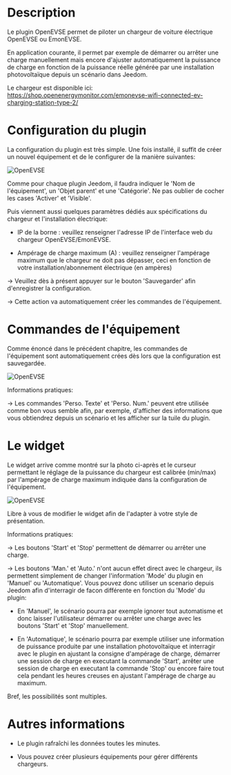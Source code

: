 Description 
===

Le plugin OpenEVSE permet de piloter un chargeur de voiture électrique OpenEVSE ou EmonEVSE.

En application courante, il permet par exemple de démarrer ou arrêter une charge manuellement mais encore d'ajuster automatiquement la puissance de charge en fonction de la puissance réelle générée par une installation photovoltaïque depuis un scénario dans Jeedom.

Le chargeur est disponible ici:
https://shop.openenergymonitor.com/emonevse-wifi-connected-ev-charging-station-type-2/

Configuration du plugin 
===

La configuration du plugin est très simple.
Une fois installé, il suffit de créer un nouvel équipement et de le configurer de la manière suivantes:

![OpenEVSE](https://sattaz.github.io/Jeedom_OpenEVSE/pictures/OpenEVSE_1.jpg)

Comme pour chaque plugin Jeedom, il faudra indiquer le 'Nom de l'équipement', un 'Objet parent' et une 'Catégorie'.
Ne pas oublier de cocher les cases 'Activer' et 'Visible'.

Puis viennent aussi quelques paramètres dédiés aux spécifications du chargeur et l'installation électrique:

-   IP de la borne : veuillez renseigner l'adresse IP de l'interface web du chargeur OpenEVSE/EmonEVSE.

-   Ampérage de charge maximum (A) : veuillez renseigner l'ampérage maximum que le chargeur ne doit pas dépasser, ceci en fonction de votre installation/abonnement électrique (en ampères)

-> Veuillez dès à présent appuyer sur le bouton 'Sauvegarder' afin d'enregistrer la configuration.

-> Cette action va automatiquement créer les commandes de l'équipement.

Commandes de l'équipement 
===

Comme énoncé dans le précédent chapitre, les commandes de l'équipement sont automatiquement crées dès lors que la configuration est sauvegardée.

![OpenEVSE](https://sattaz.github.io/Jeedom_OpenEVSE/pictures/OpenEVSE_2.jpg)

Informations pratiques:

-> Les commandes 'Perso. Texte' et 'Perso. Num.' peuvent etre utilisée comme bon vous semble afin, par exemple, d'afficher des informations que vous obtiendrez depuis un scénario et les afficher sur la tuile du plugin.

Le widget 
===

Le widget arrive comme montré sur la photo ci-après et le curseur permettant le réglage de la puissance du chargeur est calibrée (min/max) par l'ampérage de charge maximum indiquée dans la configuration de l'équipement.

![OpenEVSE](https://sattaz.github.io/Jeedom_OpenEVSE/pictures/OpenEVSE_3.jpg)

Libre à vous de modifier le widget afin de l'adapter à votre style de présentation.

Informations pratiques:

-> Les boutons 'Start' et 'Stop' permettent de démarrer ou arrêter une charge.

-> Les boutons 'Man.' et 'Auto.' n'ont aucun effet direct avec le chargeur, ils permettent simplement de changer l'information 'Mode' du plugin en 'Manuel' ou 'Automatique'.
   Vous pouvez donc utiliser un scenario depuis Jeedom afin d'interragir de facon différente en fonction du 'Mode' du plugin:

* En 'Manuel', le scénario pourra par exemple ignorer tout automatisme et donc laisser l'utilisateur démarrer ou arrêter une charge avec les boutons 'Start' et 'Stop' manuellement.

* En 'Automatique', le scénario pourra par exemple utiliser une information de puissance produite par une installation photovoltaïque et interragir avec le plugin en ajustant la consigne d'ampérage de charge, démarrer une session de charge en executant la commande 'Start', arrêter une session de charge en executant la commande 'Stop' ou encore faire tout cela pendant les heures creuses en ajustant l'ampérage de charge au maximum.

Bref, les possibilités sont multiples.

Autres informations 
===

* Le plugin rafraîchi les données toutes les minutes.

* Vous pouvez créer plusieurs équipements pour gérer différents chargeurs.

